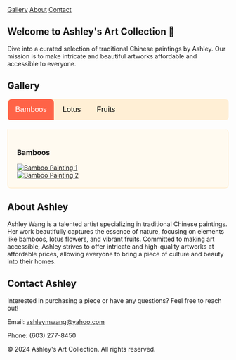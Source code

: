 <!-- Custom Styles for Tabs -->
<style>
  /* Container for the tabs */
  .tabs {
    overflow: hidden;
    background-color: #ffefd5;
    margin-bottom: 20px;
    border-radius: 8px;
  }

  /* Style the buttons inside the tab */
  .tabs button {
    background-color: inherit;
    float: left;
    border: none;
    outline: none;
    cursor: pointer;
    padding: 14px 16px;
    transition: background-color 0.3s;
    font-size: 17px;
    border-radius: 8px 8px 0 0;
    margin: 0 2px;
  }

  /* Change background color of buttons on hover */
  .tabs button:hover {
    background-color: #ffdab9;
  }

  /* Create an active/current tablink class */
  .tabs button.active {
    background-color: #ff6347;
    color: white;
  }

  /* Style the tab content */
  .tabcontent {
    display: none;
    padding: 20px;
    border: 2px solid #ffefd5;
    border-top: none;
    background-color: #fffaf0;
    border-radius: 0 8px 8px 8px;
  }

  /* Show the active tab content */
  .tabcontent.active {
    display: block;
  }

  /* Responsive Design */
  @media screen and (max-width: 600px) {
    .tabs button {
      padding: 10px 12px;
      font-size: 15px;
    }
  }
</style>

<!-- Navigation Bar -->
<nav class="navbar">
  <a href="#gallery">Gallery</a>
  <a href="#about">About</a>
  <a href="#contact">Contact</a>
</nav>

<!-- Welcome Section -->
<section id="welcome">
  <h1>Welcome to Ashley's Art Collection 💖</h1>
  <p>
    Dive into a curated selection of traditional Chinese paintings by Ashley. Our mission is to make intricate and beautiful artworks affordable and accessible to everyone.
  </p>
</section>

<!-- Gallery Section with Tabs -->
<section id="gallery">
  <h2>Gallery</h2>

  <!-- Tabs -->
  <div class="tabs">
    <button class="tablink active" onclick="openTab(event, 'Bamboos')">Bamboos</button>
    <button class="tablink" onclick="openTab(event, 'Lotus')">Lotus</button>
    <button class="tablink" onclick="openTab(event, 'Fruits')">Fruits</button>
  </div>

  <!-- Bamboos Tab Content -->
  <div id="Bamboos" class="tabcontent active">
    <h3>Bamboos</h3>
    <div class="gallery-container">
      <div class="gallery-item">
        <a href="Images/bamboo1.jpg" data-lightbox="bamboos" data-title="Bamboo Painting 1">
          <img src="Images/bamboo1_thumb.jpg" alt="Bamboo Painting 1">
        </a>
      </div>
      <div class="gallery-item">
        <a href="Images/bamboo2.jpg" data-lightbox="bamboos" data-title="Bamboo Painting 2">
          <img src="Images/bamboo2_thumb.jpg" alt="Bamboo Painting 2">
        </a>
      </div>
      <!-- Add more bamboo paintings as needed -->
    </div>
  </div>

  <!-- Lotus Tab Content -->
  <div id="Lotus" class="tabcontent">
    <h3>Lotus</h3>
    <div class="gallery-container">
      <div class="gallery-item">
        <a href="Images/lotus1.jpg" data-lightbox="lotus" data-title="Lotus Painting 1">
          <img src="Images/lotus1_thumb.jpg" alt="Lotus Painting 1">
        </a>
      </div>
      <div class="gallery-item">
        <a href="Images/lotus2.jpg" data-lightbox="lotus" data-title="Lotus Painting 2">
          <img src="Images/lotus2_thumb.jpg" alt="Lotus Painting 2">
        </a>
      </div>
      <!-- Add more lotus paintings as needed -->
    </div>
  </div>

  <!-- Fruits Tab Content -->
  <div id="Fruits" class="tabcontent">
    <h3>Fruits</h3>
    <div class="gallery-container">
      <div class="gallery-item">
        <a href="Images/fruits1.jpg" data-lightbox="fruits" data-title="Fruits Painting 1">
          <img src="Images/fruits1_thumb.jpg" alt="Fruits Painting 1">
        </a>
      </div>
      <div class="gallery-item">
        <a href="Images/fruits2.jpg" data-lightbox="fruits" data-title="Fruits Painting 2">
          <img src="Images/fruits2_thumb.jpg" alt="Fruits Painting 2">
        </a>
      </div>
      <!-- Add more fruits paintings as needed -->
    </div>
  </div>
</section>

<!-- About Section -->
<section id="about">
  <h2>About Ashley</h2>
  <p>
    Ashley Wang is a talented artist specializing in traditional Chinese paintings. Her work beautifully captures the essence of nature, focusing on elements like bamboos, lotus flowers, and vibrant fruits. Committed to making art accessible, Ashley strives to offer intricate and high-quality artworks at affordable prices, allowing everyone to bring a piece of culture and beauty into their homes.
  </p>
</section>

<!-- Contact Section -->
<section id="contact">
  <h2>Contact Ashley</h2>
  <p>
    Interested in purchasing a piece or have any questions? Feel free to reach out!
  </p>
  <p>Email: <a href="mailto:ashleymwang@yahoo.com">ashleymwang@yahoo.com</a></p>
  <p>Phone: (603) 277-8450</p>
</section>

<!-- Footer -->
<footer>
  <p>&copy; 2024 Ashley's Art Collection. All rights reserved.</p>
  <p>
    <!-- Social Media Links -->
    <a href="https://www.instagram.com/ashleyart" target="_blank"><i class="fab fa-instagram"></i></a>
    <a href="https://www.facebook.com/ashleyart" target="_blank"><i class="fab fa-facebook-f"></i></a>
    <a href="https://www.twitter.com/ashleyart" target="_blank"><i class="fab fa-twitter"></i></a>
  </p>
</footer>

<!-- Link to Lightbox2 JS for interactive gallery -->
<script src="https://cdnjs.cloudflare.com/ajax/libs/lightbox2/2.11.3/js/lightbox.min.js"></script>

<!-- Simple JavaScript for Tabs -->
<script>
  function openTab(evt, tabName) {
    // Declare all variables
    var i, tabcontent, tablinks;

    // Get all elements with class="tabcontent" and hide them
    tabcontent = document.getElementsByClassName("tabcontent");
    for (i = 0; i < tabcontent.length; i++) {
      tabcontent[i].classList.remove("active");
    }

    // Get all elements with class="tablink" and remove the class "active"
    tablinks = document.getElementsByClassName("tablink");
    for (i = 0; i < tablinks.length; i++) {
      tablinks[i].classList.remove("active");
    }

    // Show the current tab, and add an "active" class to the button that opened the tab
    document.getElementById(tabName).classList.add("active");
    evt.currentTarget.classList.add("active");
  }
</script>
